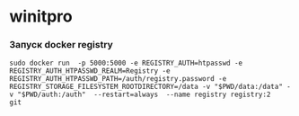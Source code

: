 # winitpro

### Запуск docker registry
```console
sudo docker run  -p 5000:5000 -e REGISTRY_AUTH=htpasswd -e REGISTRY_AUTH_HTPASSWD_REALM=Registry -e REGISTRY_AUTH_HTPASSWD_PATH=/auth/registry.password -e REGISTRY_STORAGE_FILESYSTEM_ROOTDIRECTORY=/data -v "$PWD/data:/data" -v "$PWD/auth:/auth"  --restart=always  --name registry registry:2
git
```
